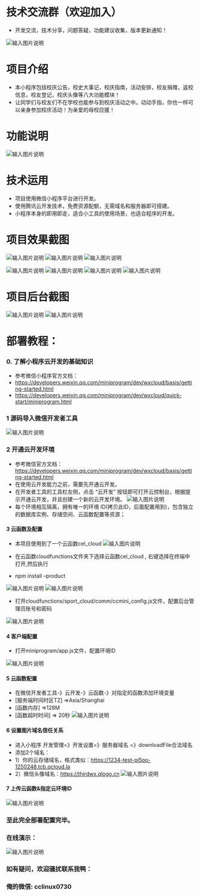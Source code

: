 # 技术交流群（欢迎加入）
- 开发交流，技术分享，问题答疑，功能建议收集，版本更新通知！

 ![输入图片说明](https://images.gitee.com/uploads/images/2021/1015/160554_c877b9db_9240987.png "xxx.png")


# 项目介绍


- 本小程序包括校庆公告，校史大事记，校庆指南，活动安排，校友捐赠，返校信息，校友登记，校庆头像等八大功能模块！
- 让同学们与校友们不在学校也能参与到校庆活动之中。动动手指，你也一样可以亲身参加校庆活动！为亲爱的母校应援！ 

# 功能说明
 ![输入图片说明](https://images.gitee.com/uploads/images/2021/0813/125746_99c192dd_9240987.png "func导图1 (2).png")


# 技术运用

- 项目使用微信小程序平台进行开发。
- 使用腾讯云开发技术，免费资源配额，无需域名和服务器即可搭建。
- 小程序本身的即用即走，适合小工具的使用场景，也适合程序的开发。

# 项目效果截图
 ![输入图片说明](https://images.gitee.com/uploads/images/2021/0813/125815_8cbc1286_9240987.png "首页.png")
![输入图片说明](https://images.gitee.com/uploads/images/2021/0813/125833_1b84903b_9240987.png "校庆头像.png")
![输入图片说明](https://images.gitee.com/uploads/images/2021/0813/125841_f0985c39_9240987.png "个人中心.png")

![输入图片说明](https://images.gitee.com/uploads/images/2021/0813/125850_46bfa19c_9240987.png "校友名录.png")
![输入图片说明](https://images.gitee.com/uploads/images/2021/0813/125859_07e6d7a5_9240987.png "校庆活动.png")
![输入图片说明](https://images.gitee.com/uploads/images/2021/0813/125921_6d4b7229_9240987.png "校庆公告.png")
![输入图片说明](https://images.gitee.com/uploads/images/2021/0813/125932_338e6096_9240987.png "校友登记.png")

# 项目后台截图
 ![输入图片说明](https://images.gitee.com/uploads/images/2021/0813/125953_27db85a2_9240987.png "后台首页.png")
![输入图片说明](https://images.gitee.com/uploads/images/2021/0813/130007_7b599b2b_9240987.png "后台用户管理.png")
 

# 部署教程：
### 0. 了解小程序云开发的基础知识
-  参考微信小程序官方文档：
- https://developers.weixin.qq.com/miniprogram/dev/wxcloud/basis/getting-started.html
- https://developers.weixin.qq.com/miniprogram/dev/wxcloud/quick-start/miniprogram.html


### 1 源码导入微信开发者工具
 ![输入图片说明](https://images.gitee.com/uploads/images/2021/0813/130015_656fb0c4_9240987.png "导入.png")
  

 

### 2 开通云开发环境
 -  参考微信官方文档：https://developers.weixin.qq.com/miniprogram/dev/wxcloud/basis/getting-started.html
- 在使用云开发能力之前，需要先开通云开发。 
- 在开发者工具的工具栏左侧，点击 “云开发” 按钮即可打开云控制台，根据提示开通云开发，并且创建一个新的云开发环境。
![输入图片说明](https://images.gitee.com/uploads/images/2021/0811/232537_8a27b61c_9240987.png "云开发开通环境.png")
- 每个环境相互隔离，拥有唯一的环境 ID(拷贝此ID，后面配置用到)，包含独立的数据库实例、存储空间、云函数配置等资源；
 

#### 3 云函数及配置
- 本项目使用到了一个云函数cel_cloud
 ![输入图片说明](https://images.gitee.com/uploads/images/2021/0813/130041_829c6420_9240987.png "云函数内终端打开0.png")


- 在云函数cloudfunctions文件夹下选择云函数cel_cloud , 右键选择在终端中打开,然后执行 
- npm install –product

 ![输入图片说明](https://images.gitee.com/uploads/images/2021/0813/130106_f20019b0_9240987.png "云函数内终端打开.png")
![输入图片说明](https://images.gitee.com/uploads/images/2021/0813/130116_b153ecbc_9240987.png "安装云函数包.png")


 

- 打开cloudfunctions/sport_cloud/comm/ccmini_config.js文件，配置后台管理员账号和密码

 ![输入图片说明](https://images.gitee.com/uploads/images/2021/0911/150146_a9af88e5_9240987.png "设置管理员账号.png")


 


#### 4  客户端配置
- 打开miniprogram/app.js文件，配置环境ID

 ![输入图片说明](https://images.gitee.com/uploads/images/2021/0811/232832_6053aae0_9240987.png "客户端配置.png")


#### 5  云函数配置
- 在微信开发者工具-》云开发-》云函数-》对指定的函数添加环境变量 
- [服务端时间时区TZ] =>Asia/Shanghai
- [函数内存] =>128M   
- [函数超时时间] => 20秒
 ![输入图片说明](https://images.gitee.com/uploads/images/2021/0813/130402_055813b9_9240987.png "函数配置.png")

 

#### 6  设置图片域名信任关系
- 进入小程序 开发管理=》开发设置=》服务器域名 =》downloadFile合法域名	
- 添加2个域名：
- 1）你的云存储域名，格式类似：https://1234-test-pi5po-1250248.tcb.qcloud.la
- 2）微信头像域名：https://thirdwx.qlogo.cn 
![输入图片说明](https://images.gitee.com/uploads/images/2021/0811/233716_fccfac0e_9240987.png "业务域名.png")

#### 7  上传云函数&指定云环境ID
 ![输入图片说明](https://images.gitee.com/uploads/images/2021/0813/130234_f65b4004_9240987.png "上传到云.png")

### 至此完全部署配置完毕。

### 在线演示：
 

 ![输入图片说明](https://images.gitee.com/uploads/images/2021/0811/233918_96b29222_9240987.jpeg "Free版-QR.jpg")


### 如有疑问，欢迎骚扰联系我鸭： 
### 俺的微信:  cclinux0730


